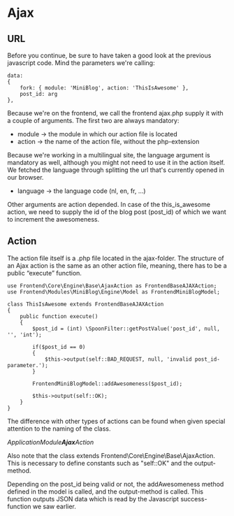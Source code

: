 # Ajax

## URL
Before you continue, be sure to have taken a good look at the previous javascript code. Mind the parameters we're calling:

```
data: 
{ 
	fork: { module: 'MiniBlog', action: 'ThisIsAwesome' }, 
	post_id: arg 
},
```

Because we're on the frontend, we call the frontend ajax.php supply it with a couple of arguments. The first two are always mandatory:

* module    →  the module in which our action file is located
* action    → the name of the action file, without the php-extension

Because we're working in a multilingual site, the language argument is mandatory as well, although you might not need to use it in the action itself. We fetched the language through splitting the url that's currently opened in our browser.

* language    → the language code (nl, en, fr, ...)
   
Other arguments are action depended. In case of the this_is_awesome action, we need to supply the id of the blog post (post_id) of which we want to increment the awesomeness.

## Action

The action file itself is a .php file located in the ajax-folder. The structure of an Ajax action is the same as an other action file, meaning, there has to be a public “execute” function.

```
use Frontend\Core\Engine\Base\AjaxAction as FrontendBaseAJAXAction;
use Frontend\Modules\MiniBlog\Engine\Model as FrontendMiniBlogModel;

class ThisIsAwesome extends FrontendBaseAJAXAction
{
	public function execute()
	{
		$post_id = (int) \SpoonFilter::getPostValue('post_id', null, '', 'int');

		if($post_id == 0)
		{
			$this->output(self::BAD_REQUEST, null, 'invalid post_id-parameter.');
		}

		FrontendMiniBlogModel::addAwesomeness($post_id);

		$this->output(self::OK);
	}
}
```


The difference with other types of actions can be found when given special attention to the naming of the class.

*ApplicationModule**Ajax**Action*

Also note that the class extends Frontend\Core\Engine\Base\AjaxAction. This is necessary to define constants such as "self::OK" and the output-method.

Depending on the post_id being valid or not, the addAwesomeness method defined in the model is called, and the output-method is called. This function outputs JSON data which is read by the Javascript success-function we saw earlier.
